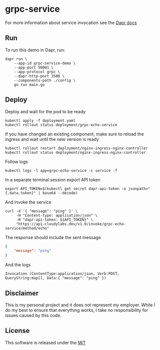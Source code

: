 # grpc-service

For more information about service invocation see the [Dapr docs](https://github.com/dapr/docs/tree/master/concepts/service-invocation)

## Run 

To run this demo in Dapr, run:

```shell
dapr run \
    --app-id grpc-service-demo \
    --app-port 50001 \
    --app-protocol grpc \
    --dapr-http-port 3500 \
    --components-path ./config \
    go run main.go
```

## Deploy

Deploy and wait for the pod to be ready 

```shell
kubectl apply -f deployment.yaml
kubectl rollout status deployment/grpc-echo-service
```

If you have changed an existing component, make sure to reload the ingress and wait until the new version is ready

```shell
kubectl rollout restart deployment/nginx-ingress-nginx-controller
kubectl rollout status deployment/nginx-ingress-nginx-controller
```

Follow logs

```shell
kubectl logs -l app=grpc-echo-service -c service -f
```

In a separate terminal session export API token

```shell
export API_TOKEN=$(kubectl get secret dapr-api-token -o jsonpath="{.data.token}" | base64 --decode)
```

And invoke the service

```shell
curl -d '{ "message": "ping" }' \
     -H "Content-type: application/json" \
     -H "dapr-api-token: ${API_TOKEN}" \
     "https://api.cloudylabs.dev/v1.0/invoke/grpc-echo-service/method/echo"
```

The response should include the sent message 

```json
{ 
    "message": "ping" 
}
```

And the logs

```shell
Invocation (ContentType:application/json, Verb:POST, QueryString:map[], Data:{ "message": "ping" })
```

## Disclaimer

This is my personal project and it does not represent my employer. While I do my best to ensure that everything works, I take no responsibility for issues caused by this code.

## License

This software is released under the [MIT](../LICENSE)
